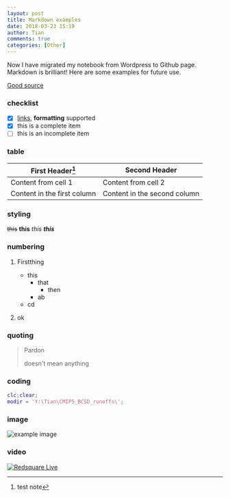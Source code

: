 ```yaml
---
layout: post
title: Markdown examples
date: 2018-03-23 15:19
author: Tian
comments: true
categories: [Other]
---
```

<style>
.tablelines table, .tablelines td, .tablelines th {
        border: 1px solid black;
        }
</style>

Now I have migrated my notebook from Wordpress to Github page. Markdown is brilliant! Here are some examples for future use.

[Good source](https://guides.github.com/features/mastering-markdown/)

### checklist
- [x] [links](), **formatting** supported
- [x] this is a complete item
- [ ] this is an incomplete item

### table
|First Header[^1] | Second Header|
| --- | --- |
|Content from cell 1 | Content from cell 2|
|Content in the first column | Content in the second column|
### styling
~~this~~
**this**
_this_
**_this_**

### numbering
1. Firstthing
   - this
     - that
       - then
     - ab
   - cd

2. ok

### quoting
> Pardon
>
> doesn't mean anything

### coding
```matlab
clc;clear;
modir = 'Y:\Tian\CMIP5_BCSD_runoffs\';
```

### image
![example image](http://tianzhounote.files.wordpress.com/2013/10/untitled.png)

### video
[![Redsquare Live](https://img.youtube.com/vi/i2i__rJxvO4/0.jpg)](https://www.youtube.com/watch?v=i2i__rJxvO4)

[^1]: test note

